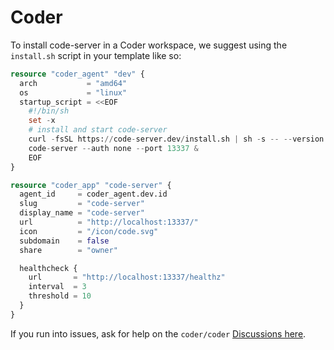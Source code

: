# Coder

To install code-server in a Coder workspace, we suggest using the `install.sh`
script in your template like so:

```terraform
resource "coder_agent" "dev" {
  arch           = "amd64"
  os             = "linux"
  startup_script = <<EOF
    #!/bin/sh
    set -x
    # install and start code-server
    curl -fsSL https://code-server.dev/install.sh | sh -s -- --version 4.8.3
    code-server --auth none --port 13337 &
    EOF
}

resource "coder_app" "code-server" {
  agent_id     = coder_agent.dev.id
  slug         = "code-server"
  display_name = "code-server"
  url          = "http://localhost:13337/"
  icon         = "/icon/code.svg"
  subdomain    = false
  share        = "owner"

  healthcheck {
    url       = "http://localhost:13337/healthz"
    interval  = 3
    threshold = 10
  }
}
```

If you run into issues, ask for help on the `coder/coder` [Discussions
here](https://github.com/coder/coder/discussions).
